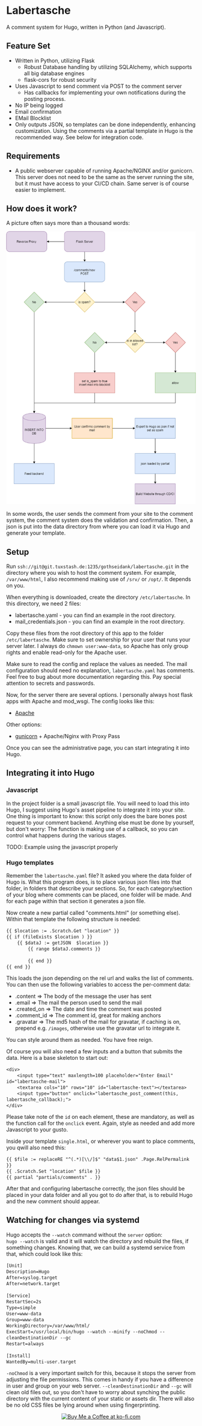 # Labertasche

A comment system for Hugo, written in Python (and Javascript).

## Feature Set

* Written in Python, utilizing Flask
  * Robust Database handling by utilizing SQLAlchemy, which supports all big database engines
  * flask-cors for robust security
* Uses Javascript to send comment via POST to the comment server
  * Has callbacks for implementing your own notifications during the posting process.
* No IP being logged
* Email confirmation 
* EMail Blocklist 
* Only outputs JSON, so templates can be done independently, enhancing customization. Using the comments via a partial
  template in Hugo is the recommended way. See below for integration code.


## Requirements

* A public webserver capable of running Apache/NGINX and/or gunicorn. This server does not need to be the same as the 
  server running the site, but it must have access to your CI/CD chain. Same server is of course easier to implement.


## How does it work?

A picture often says more than a thousand words:

![flow chart image](docs/flow-chart.png "Flow Chart")

In some words, the user sends the comment from your site to the comment system, the comment system does the validation
and confirmation. Then, a json is put into the data directory from where you can load it via Hugo and generate your 
template.

## Setup

Run `ssh://git@git.tuxstash.de:1235/gothseidank/labertasche.git` in the directory where you wish to host the comment 
system. For example, `/var/www/html`, I also recommend making use of `/srv/` or `/opt/`. It depends on you.

When everything is downloaded, create the directory `/etc/labertasche`. In this directory, we need 2 files:

* labertasche.yaml - you can find an example in the root directory.
* mail_credentials.json - you can find an example in the root directory.

Copy these files from the root directory of this app to the folder `/etc/labertasche`. Make sure to set ownership for 
your user that runs your server later. I always do `chmown user:www-data`, so Apache has only group rights and enable read-only 
for the Apache user.

Make sure to read the config and replace the values as needed. The mail configuration should need no explanation,
`labertasche.yaml` has comments. Feel free to bug about more documentation regarding this. Pay special attention to 
secrets and passwords.

Now, for the server there are several options. I personally always host flask apps with Apache and mod_wsgi. 
The config looks like this:

* [Apache](docs/apache-config.md)

Other options:

* [gunicorn](https://gunicorn.org/https://gunicorn.org/) + Apache/Nginx with Proxy Pass

Once you can see the administrative page, you can start integrating it into Hugo.

## Integrating it into Hugo

### Javascript

In the project folder is a small javascript file. You will need to load this into Hugo, I suggest using Hugo's asset 
pipeline to integrate it into your site. One thing is important to know: this script only does the bare bones post request 
to your comment backend. Anything else must be done by yourself, but don't worry: The function is making use of a callback, 
so you can control what happens during the various stages. 

TODO: Example using the javascript properly

### Hugo templates

Remember the `labertasche.yaml` file? It asked you where the data folder of Hugo is. What this program does, is to place
various json files into that folder, in folders that describe your sections. So, for each category/section of your blog
where comments can be placed, one folder will be made. And for each page within that section it generates a json file.

Now create a new partial called "comments.html" (or something else). Within that template the following structure is needed:

```
{{ $location := .Scratch.Get "location" }} 
{{ if (fileExists $location ) }}
    {{ $dataJ := getJSON  $location }}
        {{ range $dataJ.comments }}
                   
        {{ end }}
{{ end }}
```

This loads the json depending on the rel url and walks the list of comments. You can then use the following variables to 
access the per-comment data:  

* .content      => The body of the message the user has sent
* .email        => The mail the person used to send the mail
* .created_on   => The date and time the comment was posted
* .comment_id   => The comment id, great for making anchors
* .gravatar     => The md5 hash of the mail for gravatar, if caching is on, prepend e.g. `/images`, otherwise use the gravatar url to integrate it.

You can style around them as needed. You have free reign. 

Of course you will also need a few inputs and a button that submits the data.
Here is a base skeleton to start out:

```
<div>
    <input type="text" maxlength=100 placeholder="Enter Email" id="labertasche-mail">
    <textarea cols="10" rows="10" id="labertasche-text"></textarea>
    <input type="button" onclick="labertasche_post_comment(this, labertasche_callback);">
</div>
```

Please take note of the `id` on each element, these are mandatory, as well as the function call for the `onclick` event.
Again, style as needed and add more Javascript to your gusto.


Inside your template `single.html`, or wherever you want to place comments, you qwill also need this:
 
``` 
{{ $file := replaceRE "^(.*)[\\/]$" "data$1.json" .Page.RelPermalink }}
{{ .Scratch.Set "location" $file }}
{{ partial "partials/comments" . }}
```

After that and configuring labertasche correctly, the json files should be placed in your data folder and all you got
to do after that, is to rebuild Hugo and the new comment should appear. 

## Watching for changes via systemd

Hugo accepts the `--watch` command without the `server` option:    
`hugo --watch` is valid and it will watch the directory and rebuild the files, if something changes. 
Knowing that, we can build a systemd service from that, which could look like this:

```
[Unit]
Description=Hugo
After=syslog.target
After=network.target

[Service]
RestartSec=2s
Type=simple
User=www-data
Group=www-data
WorkingDirectory=/var/www/html/
ExecStart=/usr/local/bin/hugo --watch --minify --noChmod --cleanDestinationDir --gc
Restart=always

[Install]
WantedBy=multi-user.target
```

`-noChmod` is a very important switch for this, because it stops the server from adjusting the file permissions.
This comes in handy if you have a difference in user and group on your web server. `--cleanDestinationDir` and `--gc` 
will clean old files out, so you don't have to worry about synching the public directory with the current content of
your static or assets dir. There will also be no old CSS files be lying around when using fingerprinting.

<!--suppress HtmlDeprecatedAttribute -->
<p align="center">
<a href='https://ko-fi.com/L3L31HXRQ' target='_blank'><img height='36' style='border:0;height:36px;' src='https://cdn.ko-fi.com/cdn/kofi2.png?v=2' border='0' alt='Buy Me a Coffee at ko-fi.com' /></a>
</p>
